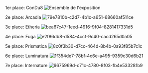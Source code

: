 1er place: ConDu8
![Ensemble de l'exposition](https://github.com/user-attachments/assets/1e475b6a-4646-44de-a1ad-10bd606205b4)
<br>

2e place: Arcadia
![79e7810b-c2d7-4b1c-a651-68660af511ce](https://github.com/user-attachments/assets/256cf3a1-4ba0-48dc-8cca-72d3bfc9ca4b)
<br>

3e place: Etheria
![bea67c47-1eed-4916-9f04-8281417331d5](https://github.com/user-attachments/assets/5b41c82d-e06b-4656-a5ab-46275d57dfd7)
<br>

4e place: Fuga
![e2f86db8-d584-4ccf-9c40-cacd265d0a05](https://github.com/user-attachments/assets/a1656621-6b54-47d5-bbcb-6b1413198db7)
<br>

5e place: Prismatica
![8c0f3b30-d7cc-464d-8b4b-0a93f85b7c1c](https://github.com/user-attachments/assets/a36d0b24-2b94-4ab2-bf8b-055ed5b44e64)
<br>

6e place: Luminatura
![1f354de7-78bf-4c6e-a495-9359c30d6b21](https://github.com/user-attachments/assets/7702d225-9be0-42da-b3d5-216d9088f189)
<br>

7e place: Internature
![6675969d-c71c-4780-8f03-fb4e533281b9](https://github.com/user-attachments/assets/7bc70e84-7aff-4e94-aadb-6228ed51a8bc)
<br>
